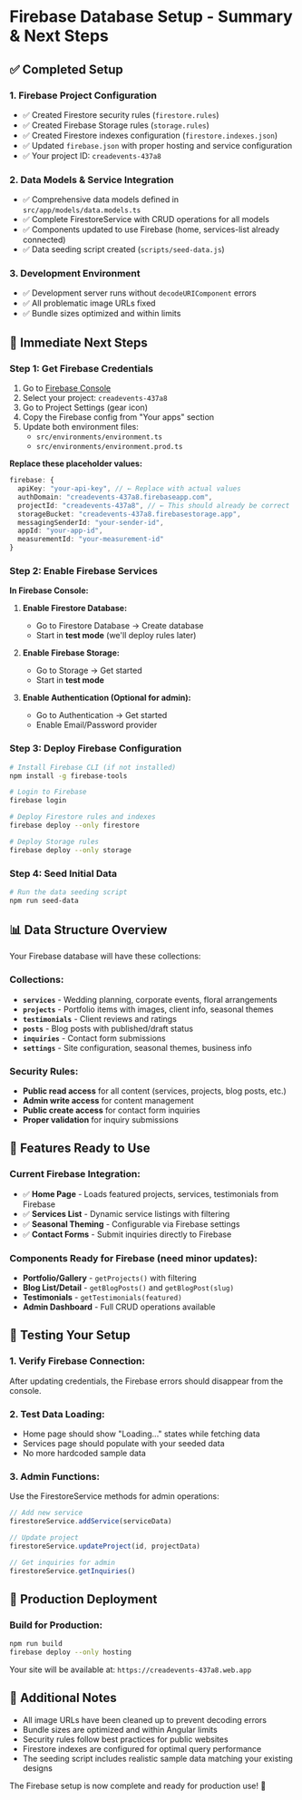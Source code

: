 # Firebase Database Setup - Summary & Next Steps

## ✅ Completed Setup

### 1. **Firebase Project Configuration**
- ✅ Created Firestore security rules (`firestore.rules`)
- ✅ Created Firebase Storage rules (`storage.rules`) 
- ✅ Created Firestore indexes configuration (`firestore.indexes.json`)
- ✅ Updated `firebase.json` with proper hosting and service configuration
- ✅ Your project ID: `creadevents-437a8`

### 2. **Data Models & Service Integration**
- ✅ Comprehensive data models defined in `src/app/models/data.models.ts`
- ✅ Complete FirestoreService with CRUD operations for all models
- ✅ Components updated to use Firebase (home, services-list already connected)
- ✅ Data seeding script created (`scripts/seed-data.js`)

### 3. **Development Environment**
- ✅ Development server runs without `decodeURIComponent` errors
- ✅ All problematic image URLs fixed
- ✅ Bundle sizes optimized and within limits

## 🔧 **Immediate Next Steps**

### Step 1: Get Firebase Credentials
1. Go to [Firebase Console](https://console.firebase.google.com/)
2. Select your project: `creadevents-437a8`
3. Go to Project Settings (gear icon)
4. Copy the Firebase config from "Your apps" section
5. Update both environment files:
   - `src/environments/environment.ts`
   - `src/environments/environment.prod.ts`

**Replace these placeholder values:**
```typescript
firebase: {
  apiKey: "your-api-key", // ← Replace with actual values
  authDomain: "creadevents-437a8.firebaseapp.com",
  projectId: "creadevents-437a8", // ← This should already be correct
  storageBucket: "creadevents-437a8.firebasestorage.app",
  messagingSenderId: "your-sender-id",
  appId: "your-app-id",
  measurementId: "your-measurement-id"
}
```

### Step 2: Enable Firebase Services
**In Firebase Console:**
1. **Enable Firestore Database:**
   - Go to Firestore Database → Create database
   - Start in **test mode** (we'll deploy rules later)
   
2. **Enable Firebase Storage:**
   - Go to Storage → Get started
   - Start in **test mode**

3. **Enable Authentication (Optional for admin):**
   - Go to Authentication → Get started
   - Enable Email/Password provider

### Step 3: Deploy Firebase Configuration
```bash
# Install Firebase CLI (if not installed)
npm install -g firebase-tools

# Login to Firebase
firebase login

# Deploy Firestore rules and indexes
firebase deploy --only firestore

# Deploy Storage rules  
firebase deploy --only storage
```

### Step 4: Seed Initial Data
```bash
# Run the data seeding script
npm run seed-data
```

## 📊 **Data Structure Overview**

Your Firebase database will have these collections:

### Collections:
- **`services`** - Wedding planning, corporate events, floral arrangements
- **`projects`** - Portfolio items with images, client info, seasonal themes
- **`testimonials`** - Client reviews and ratings
- **`posts`** - Blog posts with published/draft status
- **`inquiries`** - Contact form submissions
- **`settings`** - Site configuration, seasonal themes, business info

### Security Rules:
- **Public read access** for all content (services, projects, blog posts, etc.)
- **Admin write access** for content management
- **Public create access** for contact form inquiries
- **Proper validation** for inquiry submissions

## 🎨 **Features Ready to Use**

### Current Firebase Integration:
- ✅ **Home Page** - Loads featured projects, services, testimonials from Firebase
- ✅ **Services List** - Dynamic service listings with filtering
- ✅ **Seasonal Theming** - Configurable via Firebase settings
- ✅ **Contact Forms** - Submit inquiries directly to Firebase

### Components Ready for Firebase (need minor updates):
- **Portfolio/Gallery** - `getProjects()` with filtering
- **Blog List/Detail** - `getBlogPosts()` and `getBlogPost(slug)`
- **Testimonials** - `getTestimonials(featured)`
- **Admin Dashboard** - Full CRUD operations available

## 🔄 **Testing Your Setup**

### 1. Verify Firebase Connection:
After updating credentials, the Firebase errors should disappear from the console.

### 2. Test Data Loading:
- Home page should show "Loading..." states while fetching data
- Services page should populate with your seeded data
- No more hardcoded sample data

### 3. Admin Functions:
Use the FirestoreService methods for admin operations:
```typescript
// Add new service
firestoreService.addService(serviceData)

// Update project
firestoreService.updateProject(id, projectData)

// Get inquiries for admin
firestoreService.getInquiries()
```

## 🚀 **Production Deployment**

### Build for Production:
```bash
npm run build
firebase deploy --only hosting
```

Your site will be available at: `https://creadevents-437a8.web.app`

## 📝 **Additional Notes**

- All image URLs have been cleaned up to prevent decoding errors
- Bundle sizes are optimized and within Angular limits
- Security rules follow best practices for public websites
- Firestore indexes are configured for optimal query performance
- The seeding script includes realistic sample data matching your existing designs

The Firebase setup is now complete and ready for production use! 🎉